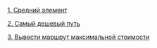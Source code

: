 [1. Средний элемент](https://github.com/Alexander-Noskov/CodeRun/blob/main/src/main/java/org/example/Main.java#L10-L27)

[2. Самый дешевый путь](https://github.com/Alexander-Noskov/CodeRun/blob/main/src/main/java/org/example/Main.java#L29-L68)

[3. Вывести маршрут максимальной стоимости](https://github.com/Alexander-Noskov/CodeRun/blob/main/src/main/java/org/example/Main.java#L70-L121)
